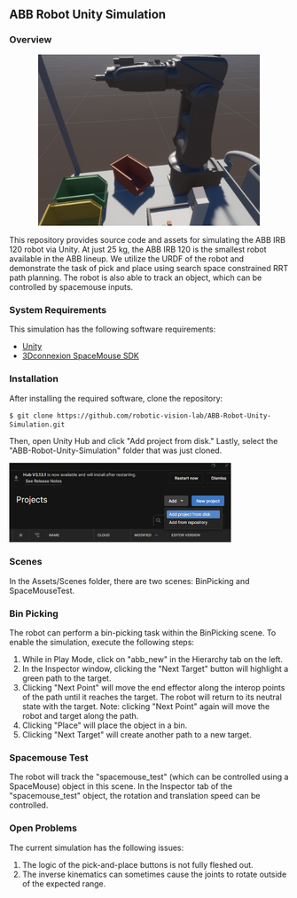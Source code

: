 ## ABB Robot Unity Simulation

### Overview

<p align="center">
<img src="images/environment_overview.png" alt="environment_overview" width="400"/>
</p>

This repository provides source code and assets for simulating the ABB IRB 120
robot via Unity. At just 25 kg, the ABB IRB 120 is the smallest robot available
in the ABB lineup. We utilize the URDF of the robot and demonstrate the task of
pick and place using search space constrained RRT path planning. The robot is
also able to track an object, which can be controlled by spacemouse inputs.

### System Requirements

This simulation has the following software requirements:

- [Unity](https://unity.com/download)
- [3Dconnexion SpaceMouse SDK](https://3dconnexion.com/tw/service/)

### Installation

After installing the required software, clone the repository:

    $ git clone https://github.com/robotic-vision-lab/ABB-Robot-Unity-Simulation.git

Then, open Unity Hub and click "Add project from disk." Lastly, select the
"ABB-Robot-Unity-Simulation" folder that was just cloned.

<p align="left">
<img src="images/load_project.png" alt="load_project" width="400"/>
</p>

### Scenes

In the Assets/Scenes folder, there are two scenes: BinPicking and
SpaceMouseTest.

### Bin Picking

The robot can perform a bin-picking task within the BinPicking scene. To enable
the simulation, execute the following steps:

1. While in Play Mode, click on "abb_new" in the Hierarchy tab on the left.
2. In the Inspector window, clicking the "Next Target" button will highlight a
green path to the target.
3. Clicking "Next Point" will move the end effector along the interop points of
the path until it reaches the target. The robot will return to its neutral
state with the target. Note: clicking "Next Point" again will move the robot
and target along the path.
4. Clicking "Place" will place the object in a bin. 
5. Clicking "Next Target" will create another path to a new target.

### Spacemouse Test

The robot will track the "spacemouse_test" (which can be controlled using a
SpaceMouse) object in this scene. In the Inspector tab of the
"spacemouse_test" object, the rotation and translation speed can be controlled.

### Open Problems 

The current simulation has the following issues: 

1. The logic of the pick-and-place buttons is not fully fleshed out. 
2. The inverse kinematics can sometimes cause the joints to rotate outside of
the expected range.
